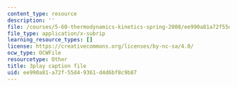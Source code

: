 ```yaml
---
content_type: resource
description: ''
file: /courses/5-60-thermodynamics-kinetics-spring-2008/ee990a81a72f55d49361d4d6bf8c9b87_8Xpn2jorigU.vtt
file_type: application/x-subrip
learning_resource_types: []
license: https://creativecommons.org/licenses/by-nc-sa/4.0/
ocw_type: OCWFile
resourcetype: Other
title: 3play caption file
uid: ee990a81-a72f-55d4-9361-d4d6bf8c9b87
---
```

